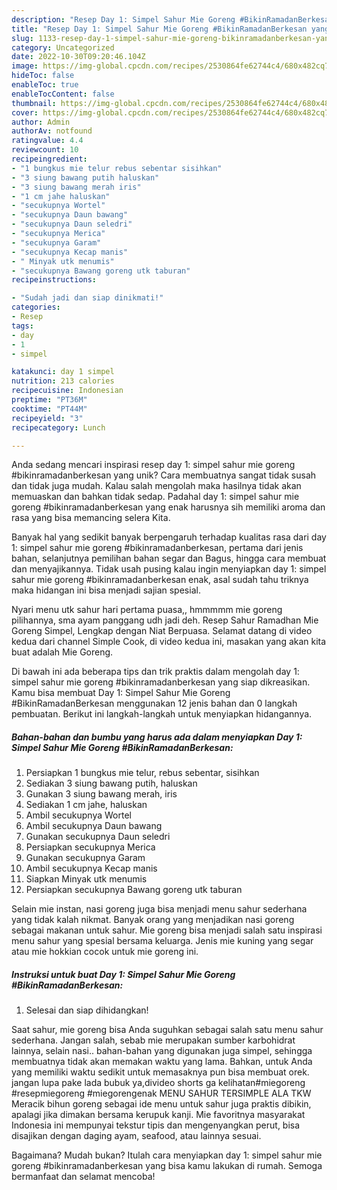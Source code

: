 ```yaml
---
description: "Resep Day 1: Simpel Sahur Mie Goreng #BikinRamadanBerkesan yang Lezat"
title: "Resep Day 1: Simpel Sahur Mie Goreng #BikinRamadanBerkesan yang Lezat"
slug: 1133-resep-day-1-simpel-sahur-mie-goreng-bikinramadanberkesan-yang-lezat
category: Uncategorized
date: 2022-10-30T09:20:46.104Z
image: https://img-global.cpcdn.com/recipes/2530864fe62744c4/680x482cq70/day-1-simpel-sahur-mie-goreng-bikinramadanberkesan-foto-resep-utama.jpg
hideToc: false
enableToc: true
enableTocContent: false
thumbnail: https://img-global.cpcdn.com/recipes/2530864fe62744c4/680x482cq70/day-1-simpel-sahur-mie-goreng-bikinramadanberkesan-foto-resep-utama.jpg
cover: https://img-global.cpcdn.com/recipes/2530864fe62744c4/680x482cq70/day-1-simpel-sahur-mie-goreng-bikinramadanberkesan-foto-resep-utama.jpg
author: Admin
authorAv: notfound
ratingvalue: 4.4
reviewcount: 10
recipeingredient:
- "1 bungkus mie telur rebus sebentar sisihkan"
- "3 siung bawang putih haluskan"
- "3 siung bawang merah iris"
- "1 cm jahe haluskan"
- "secukupnya Wortel"
- "secukupnya Daun bawang"
- "secukupnya Daun seledri"
- "secukupnya Merica"
- "secukupnya Garam"
- "secukupnya Kecap manis"
- " Minyak utk menumis"
- "secukupnya Bawang goreng utk taburan"
recipeinstructions:

- "Sudah jadi dan siap dinikmati!"
categories:
- Resep
tags:
- day
- 1
- simpel

katakunci: day 1 simpel 
nutrition: 213 calories
recipecuisine: Indonesian
preptime: "PT36M"
cooktime: "PT44M"
recipeyield: "3"
recipecategory: Lunch

---
```





Anda sedang mencari inspirasi resep day 1: simpel sahur mie goreng #bikinramadanberkesan yang unik? Cara membuatnya sangat tidak susah dan tidak juga mudah. Kalau salah mengolah maka hasilnya tidak akan memuaskan dan bahkan tidak sedap. Padahal day 1: simpel sahur mie goreng #bikinramadanberkesan yang enak harusnya sih memiliki aroma dan rasa yang bisa memancing selera Kita.





Banyak hal yang sedikit banyak berpengaruh terhadap kualitas rasa dari day 1: simpel sahur mie goreng #bikinramadanberkesan, pertama dari jenis bahan, selanjutnya pemilihan bahan segar dan Bagus, hingga cara membuat dan menyajikannya. Tidak usah pusing kalau ingin menyiapkan day 1: simpel sahur mie goreng #bikinramadanberkesan enak,      asal sudah tahu triknya maka hidangan ini bisa menjadi sajian spesial.














Nyari menu utk sahur hari pertama puasa,, hmmmmm mie goreng pilihannya, sma ayam panggang udh jadi deh. Resep Sahur Ramadhan Mie Goreng Simpel, Lengkap dengan Niat Berpuasa. Selamat datang di video kedua dari channel Simple Cook, di video kedua ini, masakan yang akan kita buat adalah Mie Goreng.






Di bawah ini ada beberapa tips dan trik praktis dalam mengolah day 1: simpel sahur mie goreng #bikinramadanberkesan yang siap dikreasikan. Kamu bisa membuat Day 1: Simpel Sahur Mie Goreng #BikinRamadanBerkesan menggunakan 12 jenis bahan dan 0 langkah pembuatan. Berikut ini langkah-langkah untuk menyiapkan hidangannya.

<!--inarticleads1-->

##### Bahan-bahan dan bumbu yang harus ada dalam menyiapkan Day 1: Simpel Sahur Mie Goreng #BikinRamadanBerkesan:

1. Persiapkan 1 bungkus mie telur, rebus sebentar, sisihkan
1. Sediakan 3 siung bawang putih, haluskan
1. Gunakan 3 siung bawang merah, iris
1. Sediakan 1 cm jahe, haluskan
1. Ambil secukupnya Wortel
1. Ambil secukupnya Daun bawang
1. Gunakan secukupnya Daun seledri
1. Persiapkan secukupnya Merica
1. Gunakan secukupnya Garam
1. Ambil secukupnya Kecap manis
1. Siapkan  Minyak utk menumis
1. Persiapkan secukupnya Bawang goreng utk taburan


Selain mie instan, nasi goreng juga bisa menjadi menu sahur sederhana yang tidak kalah nikmat. Banyak orang yang menjadikan nasi goreng sebagai makanan untuk sahur. Mie goreng bisa menjadi salah satu inspirasi menu sahur yang spesial bersama keluarga. Jenis mie kuning yang segar atau mie hokkian cocok untuk mie goreng ini. 

<!--inarticleads2-->

##### Instruksi untuk buat Day 1: Simpel Sahur Mie Goreng #BikinRamadanBerkesan:


1. Selesai dan siap dihidangkan!

Saat sahur, mie goreng bisa Anda suguhkan sebagai salah satu menu sahur sederhana. Jangan salah, sebab mie merupakan sumber karbohidrat lainnya, selain nasi.. bahan-bahan yang digunakan juga simpel, sehingga membuatnya tidak akan memakan waktu yang lama. Bahkan, untuk Anda yang memiliki waktu sedikit untuk memasaknya pun bisa membuat orek. jangan lupa pake lada bubuk ya,divideo shorts ga kelihatan#miegoreng #resepmiegoreng #miegorengenak MENU SAHUR TERSIMPLE ALA TKW Meracik bihun goreng sebagai ide menu untuk sahur juga praktis dibikin, apalagi jika dimakan bersama kerupuk kanji. Mie favoritnya masyarakat Indonesia ini mempunyai tekstur tipis dan mengenyangkan perut, bisa disajikan dengan daging ayam, seafood, atau lainnya sesuai. 

Bagaimana? Mudah bukan? Itulah cara menyiapkan day 1: simpel sahur mie goreng #bikinramadanberkesan yang bisa kamu lakukan di rumah. Semoga bermanfaat dan selamat mencoba!
